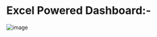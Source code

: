 # Excel Powered Dashboard:-

![image](https://github.com/user-attachments/assets/9acf9257-1584-457b-9e39-b5c600e8c755)
